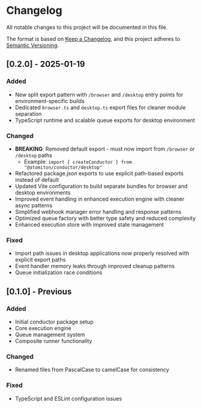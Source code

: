 # Changelog

All notable changes to this project will be documented in this file.

The format is based on [Keep a Changelog](https://keepachangelog.com/en/1.0.0/),
and this project adheres to [Semantic Versioning](https://semver.org/spec/v2.0.0.html).

## [0.2.0] - 2025-01-19

### Added

- New split export pattern with `/browser` and `/desktop` entry points for environment-specific builds
- Dedicated `browser.ts` and `desktop.ts` export files for cleaner module separation
- TypeScript runtime and scalable queue exports for desktop environment

### Changed

- **BREAKING**: Removed default export - must now import from `/browser` or `/desktop` paths
  - Example: `import { createConductor } from "@atomiton/conductor/desktop"`
- Refactored package.json exports to use explicit path-based exports instead of default
- Updated Vite configuration to build separate bundles for browser and desktop environments
- Improved event handling in enhanced execution engine with cleaner async patterns
- Simplified webhook manager error handling and response patterns
- Optimized queue factory with better type safety and reduced complexity
- Enhanced execution store with improved state management

### Fixed

- Import path issues in desktop applications now properly resolved with explicit export paths
- Event handler memory leaks through improved cleanup patterns
- Queue initialization race conditions

## [0.1.0] - Previous

### Added

- Initial conductor package setup
- Core execution engine
- Queue management system
- Composite runner functionality

### Changed

- Renamed files from PascalCase to camelCase for consistency

### Fixed

- TypeScript and ESLint configuration issues
